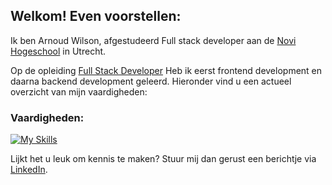 ## Welkom! Even voorstellen:

Ik ben Arnoud Wilson, afgestudeerd Full stack developer aan de [Novi Hogeschool](https://www.novi.nl/) in Utrecht. 

Op de opleiding [Full Stack Developer](https://www.novi.nl/full-stack-developer/) Heb ik eerst frontend development en daarna backend development geleerd. Hieronder vind u een actueel overzicht van mijn vaardigheden:

### Vaardigheden:
[![My Skills]([https://skillicons.dev/icons?i=html,css,js,figma,bootstrap,react,git,nodejs,postman)](https://skillicons.dev](https://skillicons.dev/icons?i=idea,vscode,git,github,figma,postman,html,css,js,nodejs,bootstrap,react,java,maven,spring,postgres)](https://skillicons.dev))

Lijkt het u leuk om kennis te maken? Stuur mij dan gerust een berichtje via [LinkedIn](https://www.linkedin.com/in/arnoud-wilson/).
